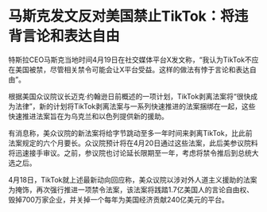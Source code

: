 # 马斯克发文反对美国禁止TikTok：将违背言论和表达自由

特斯拉CEO马斯克当地时间4月19日在社交媒体平台X发文称，“我认为TikTok不应在美国被禁，尽管相关禁令可能会让X平台受益。这样的做法有悖于言论和表达自由”。

根据美国众议院议长迈克·约翰逊日前概述的一项计划，TikTok剥离法案将“很快成为法律”，新的计划将TikTok剥离法案与一系列快速推进的法案捆绑在一起，这些快速推进法案旨在为乌克兰和以色列提供新的援助。

有消息称，美众议院的新法案将给字节跳动至多一年时间来剥离TikTok，比此前法案规定的六个月要长。众议院预计将在4月20日通过这些法案，此后美参议院料将迅速接手审议。之前，参议院也讨论延长限期至一年，考虑将禁令推后到总统大选之后。

4月18日，TikTok就上述最新动向回应称，美众议院以涉对外人道主义援助的法案为掩饰，再次强行推进一项禁令法案，该法案将践踏1.7亿美国人的言论自由权、毁掉700万家企业，并关掉一个每年为美国经济贡献240亿美元的平台。

